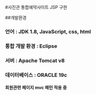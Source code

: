 #사진관 통합예약사이트 JSP 구현

##개발환경
### 언어           : JDK 1.8, JavaScript, css, html
### 통합 개발 환경 : Eclipse
### 서버           : Apache Tomcat v8
### 데이터베이스   : ORACLE 19c

#### 회원관련 페이지 mvc 패턴 적용 중
